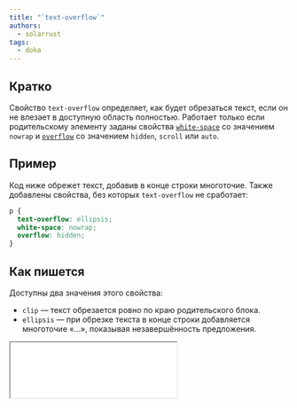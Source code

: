 ```yaml
---
title: "`text-overflow`"
authors:
  - solarrust
tags:
  - doka
---
```


## Кратко

Свойство `text-overflow` определяет, как будет обрезаться текст, если он не влезает в доступную область полностью. Работает только если родительскому элементу заданы свойства [`white-space`](/css/white-space) со значением `nowrap` и [`overflow`](/css/overflow) со значением `hidden`, `scroll` или `auto`.

## Пример

Код ниже обрежет текст, добавив в конце строки многоточие. Также добавлены свойства, без которых `text-overflow` не сработает:

```css
p {
  text-overflow: ellipsis;
  white-space: nowrap;
  overflow: hidden;
}
```

## Как пишется

Доступны два значения этого свойства:

- `clip` — текст обрезается ровно по краю родительского блока.
- `ellipsis` — при обрезке текста в конце строки добавляется многоточие «…», показывая незавершённость предложения.

<iframe title="Разница значений clip и ellipsis" src="demos/values/" height="100"></iframe>
